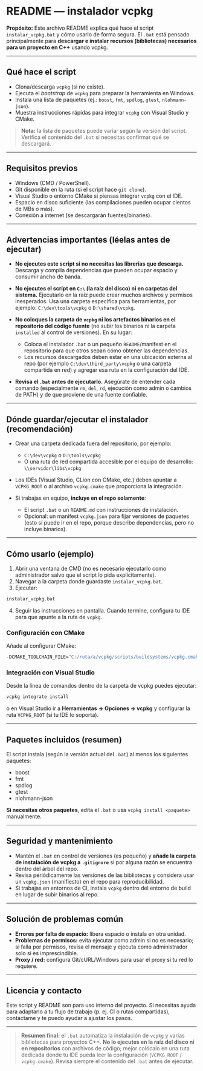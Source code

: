 # README — instalador vcpkg

**Propósito:**
Este archivo README explica qué hace el script `instalar_vcpkg.bat` y cómo usarlo de forma segura. El `.bat` está pensado principalmente para **descargar e instalar recursos (bibliotecas) necesarios para un proyecto en C++** usando vcpkg.

---

## Qué hace el script

- Clona/descarga `vcpkg` (si no existe).
- Ejecuta el _bootstrap_ de `vcpkg` para preparar la herramienta en Windows.
- Instala una lista de paquetes (ej.: `boost`, `fmt`, `spdlog`, `gtest`, `nlohmann-json`).
- Muestra instrucciones rápidas para integrar `vcpkg` con Visual Studio y CMake.

> **Nota:** la lista de paquetes puede variar según la versión del script. Verifica el contenido del `.bat` si necesitas confirmar qué se descargará.

---

## Requisitos previos

- Windows (CMD / PowerShell).
- Git disponible en la ruta (si el script hace `git clone`).
- Visual Studio o entorno CMake si piensas integrar `vcpkg` con el IDE.
- Espacio en disco suficiente (las compilaciones pueden ocupar cientos de MBs o más).
- Conexión a internet (se descargarán fuentes/binaries).

---

## Advertencias importantes (léelas antes de ejecutar)

- **No ejecutes este script si no necesitas las librerías que descarga.** Descarga y compila dependencias que pueden ocupar espacio y consumir ancho de banda.
- **No ejecutes el script en `C:\` (la raíz del disco) ni en carpetas del sistema.** Ejecutarlo en la raíz puede crear muchos archivos y permisos inesperados. Usa una carpeta específica para herramientas, por ejemplo: `C:\dev\tools\vcpkg` o `D:\shared\vcpkg`.
- **No coloques la carpeta de `vcpkg` ni los artefactos binarios en el repositorio del código fuente** (no subir los binarios ni la carpeta `installed` al control de versiones). En su lugar:

  - Coloca el instalador `.bat` o un pequeño `README`/manifest en el repositorio para que otros sepan cómo obtener las dependencias.
  - Los recursos descargados deben estar en una ubicación externa al repo (por ejemplo `C:\dev\third_party\vcpkg` o una carpeta compartida en red) y agregar esa ruta en la configuración del IDE.

- **Revisa el `.bat` antes de ejecutarlo.** Asegúrate de entender cada comando (especialmente `rm`, `del`, `rd`, ejecución como admin o cambios de PATH) y de que proviene de una fuente confiable.

---

## Dónde guardar/ejecutar el instalador (recomendación)

- Crear una carpeta dedicada fuera del repositorio, por ejemplo:

  - `C:\dev\vcpkg` o `D:\tools\vcpkg`
  - O una ruta de red compartida accesible por el equipo de desarrollo: `\\servidor\libs\vcpkg`

- Los IDEs (Visual Studio, CLion con CMake, etc.) deben apuntar a `VCPKG_ROOT` o al archivo `vcpkg.cmake` que proporciona la integración.
- Si trabajas en equipo, **incluye en el repo solamente**:

  - El script `.bat` o un `README.md` con instrucciones de instalación.
  - Opcional: un manifest `vcpkg.json` para fijar versiones de paquetes (esto sí puede ir en el repo, porque describe dependencias, pero no incluye binarios).

---

## Cómo usarlo (ejemplo)

1. Abrir una ventana de CMD (no es necesario ejecutarlo como administrador salvo que el script lo pida explícitamente).
2. Navegar a la carpeta donde guardaste `instalar_vcpkg.bat`.
3. Ejecutar:

```bat
instalar_vcpkg.bat
```

4. Seguir las instrucciones en pantalla. Cuando termine, configura tu IDE para que apunte a la ruta de `vcpkg`.

### Configuración con CMake

Añade al configurar CMake:

```bash
-DCMAKE_TOOLCHAIN_FILE="C:/ruta/a/vcpkg/scripts/buildsystems/vcpkg.cmake"
```

### Integración con Visual Studio

Desde la línea de comandos dentro de la carpeta de vcpkg puedes ejecutar:

```bat
vcpkg integrate install
```

o en Visual Studio ir a **Herramientas → Opciones → vcpkg** y configurar la ruta `VCPKG_ROOT` (si tu IDE lo soporta).

---

## Paquetes incluidos (resumen)

El script instala (según la versión actual del `.bat`) al menos los siguientes paquetes:

- boost
- fmt
- spdlog
- gtest
- nlohmann-json

**Si necesitas otros paquetes**, edita el `.bat` o usa `vcpkg install <paquete>` manualmente.

---

## Seguridad y mantenimiento

- Mantén el `.bat` en control de versiones (es pequeño) y **añade la carpeta de instalación de vcpkg a `.gitignore`** si por alguna razón se encuentra dentro del árbol del repo.
- Revisa periódicamente las versiones de las bibliotecas y considera usar un `vcpkg.json` (manifiesto) en el repo para reproducibilidad.
- Si trabajas en entornos de CI, instala `vcpkg` dentro del entorno de build en lugar de subir binarios al repo.

---

## Solución de problemas común

- **Errores por falta de espacio:** libera espacio o instala en otra unidad.
- **Problemas de permisos:** evita ejecutar como admin si no es necesario; si falla por permisos, revisa el mensaje y ejecuta como administrador solo si es imprescindible.
- **Proxy / red:** configura Git/cURL/Windows para usar el proxy si tu red lo requiere.

---

## Licencia y contacto

Este script y README son para uso interno del proyecto. Si necesitas ayuda para adaptarlo a tu flujo de trabajo (p. ej. CI o rutas compartidas), contáctame y te puedo ayudar a ajustar los pasos.

---

> **Resumen final:** el `.bat` automatiza la instalación de `vcpkg` y varias bibliotecas para proyectos C++. **No lo ejecutes en la raíz del disco ni en repositorios** con archivos de código; mejor colócalo en una ruta dedicada donde tu IDE pueda leer la configuración (`VCPKG_ROOT` / `vcpkg.cmake`). Revisa siempre el contenido del `.bat` antes de ejecutar.
